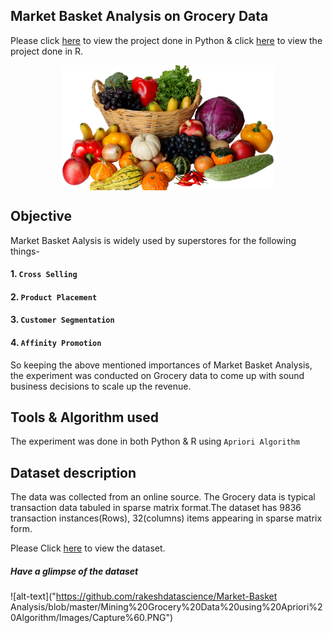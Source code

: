 
## Market Basket Analysis on Grocery Data
Please click [here](https://github.com/rakeshdatascience/Market-Basket-Analysis/blob/master/Mining%20Grocery%20Data%20using%20Apriori%20Algorithm/Notebook/Apriori%2Balgorithm(Python%2BNotebook).ipynb) to view the project done in Python & click [here](https://github.com/rakeshdatascience/Market-Basket-Analysis/blob/master/Mining%20Grocery%20Data%20using%20Apriori%20Algorithm/Notebook/Apriori%20algorithm(R%20codes).ipynb) to view the project done in R.





<p align="center">
  <img src="https://github.com/rakeshdatascience/Market-Basket-Analysis/blob/master/Mining%20Grocery%20Data%20using%20Apriori%20Algorithm/Images/c0a130192ac39588b9adedad3bcb2abe.jpg",alt="neofetch" align="middle" height="200px">
  </p>






## Objective
Market Basket Aalysis is widely used by superstores for the following things-
#### 1. `Cross Selling`
#### 2. `Product Placement`
#### 3. `Customer Segmentation`
#### 4. `Affinity Promotion`

So keeping the above mentioned importances of Market Basket Analysis, the experiment was conducted on Grocery data to come up with sound business decisions to scale up the revenue.

## Tools & Algorithm used
The experiment was done in both Python & R using `Apriori Algorithm`

## Dataset description
The data was collected from an online source. The Grocery data is typical transaction data tabuled in sparse matrix format.The dataset has 9836 transaction instances(Rows), 32(columns) items appearing in sparse matrix form.

Please Click [here](https://github.com/rakeshdatascience/Market-Basket-Analysis/blob/master/Mining%20Grocery%20Data%20using%20Apriori%20Algorithm/Dataset/Grocery.csv) to view the dataset.

##### Have a glimpse of the dataset






![alt-text]("https://github.com/rakeshdatascience/Market-Basket Analysis/blob/master/Mining%20Grocery%20Data%20using%20Apriori%20Algorithm/Images/Capture%60.PNG")
























